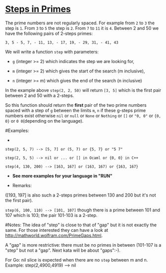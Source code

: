 # [Steps in Primes](https://www.codewars.com/kata/steps-in-primes "https://www.codewars.com/kata/5613d06cee1e7da6d5000055")

The prime numbers are not regularly spaced. For example from `2` to `3` the step is `1`.
From `3` to `5` the step is `2`. From `7` to `11` it is `4`.
Between 2 and 50 we have the following pairs of 2-steps primes:

`3, 5 - 5, 7, - 11, 13, - 17, 19, - 29, 31, - 41, 43`

We will write a function `step` with parameters:

- `g` (integer >= 2) which indicates the step we are looking for,

- `m` (integer >= 2) which gives the start of the search (m inclusive),

- `n` (integer >= m) which gives the end of the search (n inclusive)

In the example above `step(2, 2, 50)` will return `[3, 5]` which is the first pair between 2 and 50 with a 2-steps.

So this function should return the **first** pair of the two prime numbers spaced with a step of `g`
between the limits `m`, `n` if these g-steps prime numbers exist otherwise `nil` or `null` or `None` or `Nothing` or `[]` or `"0, 0"` or `{0, 0}` or `0 0`(depending on the language). 


#Examples:

- 


`step(2, 5, 7) --> [5, 7] or (5, 7) or {5, 7} or "5 7"`

`step(2, 5, 5) --> nil or ... or [] in Ocaml or {0, 0} in C++`

`step(4, 130, 200) --> [163, 167] or (163, 167) or {163, 167}`

- **See more examples for your language in "RUN"**


- Remarks:

([193, 197] is also such a 2-steps primes between 130 and 200 but it's not the first pair).

`step(6, 100, 110) --> [101, 107]` though there is a prime between 101 and 107 which is 103; the pair 101-103 is a 2-step.


#Notes: 
The idea of "step" is close to that of "gap" but it is not exactly the same. For those interested they can have a look
at <http://mathworld.wolfram.com/PrimeGaps.html>. 

A "gap" is more restrictive: there must be no primes in between 
(101-107 is a "step" but not a "gap". Next kata will be about "gaps":-).

For Go: nil slice is expected when there are no `step` between m and n.
Example: step(2,4900,4919) --> nil
